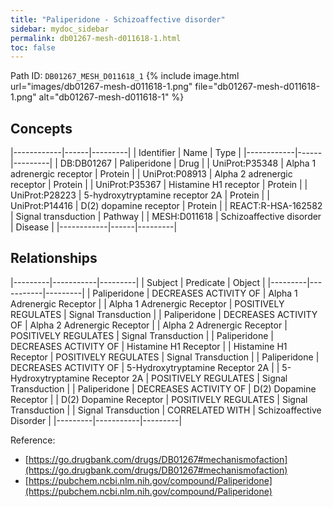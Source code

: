 ```yaml
---
title: "Paliperidone - Schizoaffective disorder"
sidebar: mydoc_sidebar
permalink: db01267-mesh-d011618-1.html
toc: false 
---
```



Path ID: `DB01267_MESH_D011618_1`
{% include image.html url="images/db01267-mesh-d011618-1.png" file="db01267-mesh-d011618-1.png" alt="db01267-mesh-d011618-1" %}

## Concepts

|------------|------|---------|
| Identifier | Name | Type    |
|------------|------|---------|
| DB:DB01267 | Paliperidone | Drug |
| UniProt:P35348 | Alpha 1 adrenergic receptor | Protein |
| UniProt:P08913 | Alpha 2 adrenergic receptor | Protein |
| UniProt:P35367 | Histamine H1 receptor | Protein |
| UniProt:P28223 | 5-hydroxytryptamine receptor 2A | Protein |
| UniProt:P14416 | D(2) dopamine receptor | Protein |
| REACT:R-HSA-162582 | Signal transduction | Pathway |
| MESH:D011618 | Schizoaffective disorder | Disease |
|------------|------|---------|

## Relationships

|---------|-----------|---------|
| Subject | Predicate | Object  |
|---------|-----------|---------|
| Paliperidone | DECREASES ACTIVITY OF | Alpha 1 Adrenergic Receptor |
| Alpha 1 Adrenergic Receptor | POSITIVELY REGULATES | Signal Transduction |
| Paliperidone | DECREASES ACTIVITY OF | Alpha 2 Adrenergic Receptor |
| Alpha 2 Adrenergic Receptor | POSITIVELY REGULATES | Signal Transduction |
| Paliperidone | DECREASES ACTIVITY OF | Histamine H1 Receptor |
| Histamine H1 Receptor | POSITIVELY REGULATES | Signal Transduction |
| Paliperidone | DECREASES ACTIVITY OF | 5-Hydroxytryptamine Receptor 2A |
| 5-Hydroxytryptamine Receptor 2A | POSITIVELY REGULATES | Signal Transduction |
| Paliperidone | DECREASES ACTIVITY OF | D(2) Dopamine Receptor |
| D(2) Dopamine Receptor | POSITIVELY REGULATES | Signal Transduction |
| Signal Transduction | CORRELATED WITH | Schizoaffective Disorder |
|---------|-----------|---------|

Reference: 
  - [https://go.drugbank.com/drugs/DB01267#mechanismofaction](https://go.drugbank.com/drugs/DB01267#mechanismofaction)
  - [https://pubchem.ncbi.nlm.nih.gov/compound/Paliperidone](https://pubchem.ncbi.nlm.nih.gov/compound/Paliperidone)
